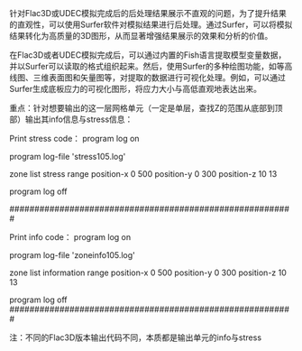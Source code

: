 针对Flac3D或UDEC模拟完成后的后处理结果展示不直观的问题，为了提升结果的直观性，可以使用Surfer软件对模拟结果进行后处理。通过Surfer，可以将模拟结果转化为高质量的3D图形，从而显著增强结果展示的效果和分析的价值。

在Flac3D或者UDEC模拟完成后，可以通过内置的Fish语言提取模型变量数据，并以Surfer可以读取的格式组织起来。然后，使用Surfer的多种绘图功能，如等高线图、三维表面图和矢量图等，对提取的数据进行可视化处理。例如，可以通过Surfer生成底板应力的可视化图形，将应力大小与高低直观地表达出来。

重点：针对想要输出的这一层网格单元（一定是单层，查找Z的范围从底部到顶部）输出其info信息与stress信息：

Print stress code：
program log on 

program log-file 'stress105.log'

zone list stress range position-x 0 500 position-y 0 300 position-z 10   13 

program log off

#########################################################

Print info code：
program log on 

program log-file 'zoneinfo105.log'

zone list information range position-x 0 500 position-y 0 300 position-z 10  13 

program log off
#########################################################

注：不同的Flac3D版本输出代码不同，本质都是输出单元的info与stress
